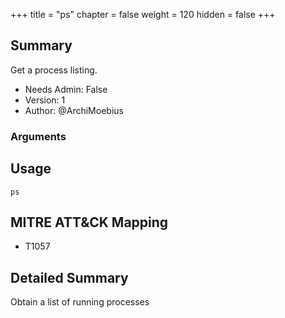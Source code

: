 +++
title = "ps"
chapter = false
weight = 120
hidden = false
+++

## Summary
Get a process listing.
  
- Needs Admin: False  
- Version: 1  
- Author: @ArchiMoebius  

### Arguments

## Usage

```
ps
```

## MITRE ATT&CK Mapping

- T1057  
## Detailed Summary

Obtain a list of running processes
